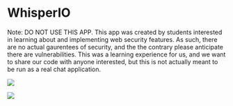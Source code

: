 # WhisperIO

Note: DO NOT USE THIS APP. This app was created by students interested in learning about and implementing web security features. As such, there are no actual gaurentees of security, and the the contrary please anticipate there are vulnerabilities. This was a learning experience for us, and we want to share our code with anyone interested, but this is not actually meant to be run as a real chat application.

<a href='http://whisperio.club:8080/job/WhisperIO_Free/'><img src='http://whisperio.club:8080/buildStatus/icon?job=WhisperIO_Free'></a>

<a href='http://whisperio.club:8080/job/WhisperIO_Free/'><img src='http://whisperio.club:8080/buildStatus/icon?job=WhisperIO_Free'></a>
